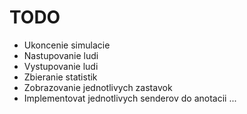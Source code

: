 # TODO

*	Ukoncenie simulacie
*	Nastupovanie ludi
*	Vystupovanie ludi
*	Zbieranie statistik
*	Zobrazovanie jednotlivych zastavok
* 	Implementovat jednotlivych senderov do anotacii
...